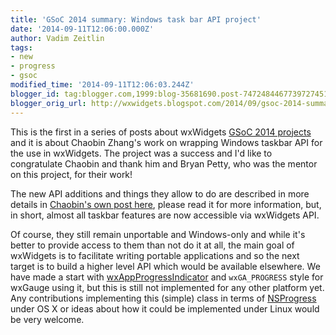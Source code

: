 ```yaml
---
title: 'GSoC 2014 summary: Windows task bar API project'
date: '2014-09-11T12:06:00.000Z'
author: Vadim Zeitlin
tags:
- new
- progress
- gsoc
modified_time: '2014-09-11T12:06:03.244Z'
blogger_id: tag:blogger.com,1999:blog-35681690.post-7472484467739727451
blogger_orig_url: http://wxwidgets.blogspot.com/2014/09/gsoc-2014-summary-windows-task-bar-api.html
---
```


This is the first in a series of posts about wxWidgets [GSoC 2014 projects] and
it is about Chaobin Zhang's work on wrapping Windows taskbar API for the use in
wxWidgets. The project was a success and I'd like to congratulate Chaobin and
thank him and Bryan Petty, who was the mentor on this project, for their work!

The new API additions and things they allow to do are described in more details
in [Chaobin's own post here], please read it for more information, but, in
short, almost all taskbar features are now accessible via wxWidgets API.

Of course, they still remain unportable and Windows-only and while it's better
to provide access to them than not do it at all, the main goal of wxWidgets is
to facilitate writing portable applications and so the next target is to build a
higher level API which would be available elsewhere. We have made a start with
[wxAppProgressIndicator] and `wxGA_PROGRESS` style for wxGauge using it, but
this is still not implemented for any other platform yet. Any contributions
implementing this (simple) class in terms of [NSProgress] under OS X or ideas
about how it could be implemented under Linux would be very welcome.

[GSoC 2014 projects]: /blog/2014/04/accepted-gsoc-2014-projects-announced/
[Chaobin's own post here]: https://github.com/zhchbin/wxWidgets/wiki/SOC2014_TASKBAR
[wxAppProgressIndicator]: https://docs.wxwidgets.org/trunk/classwx_app_progress_indicator.html
[NSProgress]: https://developer.apple.com/library/mac/documentation/Foundation/Reference/NSProgress_Class/Reference/Reference.html
